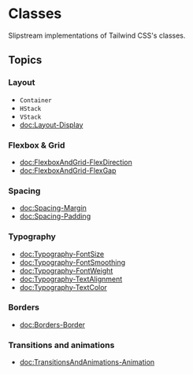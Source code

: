 # Classes

Slipstream implementations of Tailwind CSS's classes.

## Topics

### Layout

- ``Container``
- ``HStack``
- ``VStack``
- <doc:Layout-Display>

### Flexbox & Grid

- <doc:FlexboxAndGrid-FlexDirection>
- <doc:FlexboxAndGrid-FlexGap>

### Spacing

- <doc:Spacing-Margin>
- <doc:Spacing-Padding>

### Typography

- <doc:Typography-FontSize>
- <doc:Typography-FontSmoothing>
- <doc:Typography-FontWeight>
- <doc:Typography-TextAlignment>
- <doc:Typography-TextColor>

### Borders

- <doc:Borders-Border>

### Transitions and animations

- <doc:TransitionsAndAnimations-Animation>
